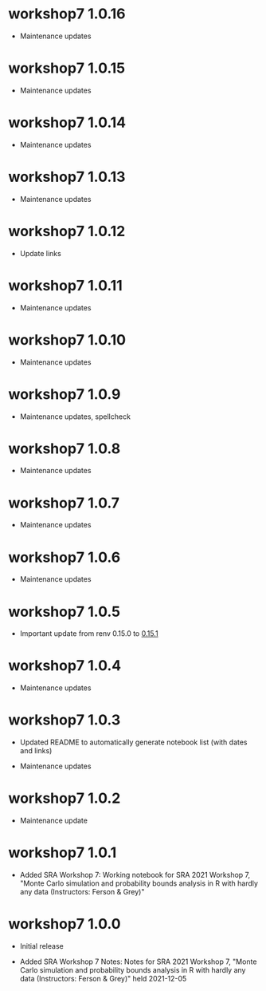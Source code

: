 # workshop7 1.0.16

* Maintenance updates

# workshop7 1.0.15

* Maintenance updates

# workshop7 1.0.14

* Maintenance updates

# workshop7 1.0.13

* Maintenance updates

# workshop7 1.0.12

* Update links

# workshop7 1.0.11

* Maintenance updates

# workshop7 1.0.10

* Maintenance updates

# workshop7 1.0.9

* Maintenance updates, spellcheck

# workshop7 1.0.8

* Maintenance updates

# workshop7 1.0.7

* Maintenance updates

# workshop7 1.0.6

* Maintenance updates

# workshop7 1.0.5

* Important update from renv 0.15.0 to [0.15.1](https://rstudio.github.io/renv/news/index.html#renv-0151)

# workshop7 1.0.4

* Maintenance updates

# workshop7 1.0.3

* Updated README to automatically generate notebook list (with dates and links)

* Maintenance updates

# workshop7 1.0.2

* Maintenance update

# workshop7 1.0.1

* Added SRA Workshop 7: Working notebook for SRA 2021 Workshop 7, "Monte Carlo simulation and probability bounds analysis in R with hardly any data (Instructors: Ferson & Grey)"

# workshop7 1.0.0

* Initial release

* Added SRA Workshop 7 Notes: Notes for SRA 2021 Workshop 7, "Monte Carlo simulation and probability bounds analysis in R with hardly any data (Instructors: Ferson & Grey)" held 2021-12-05
